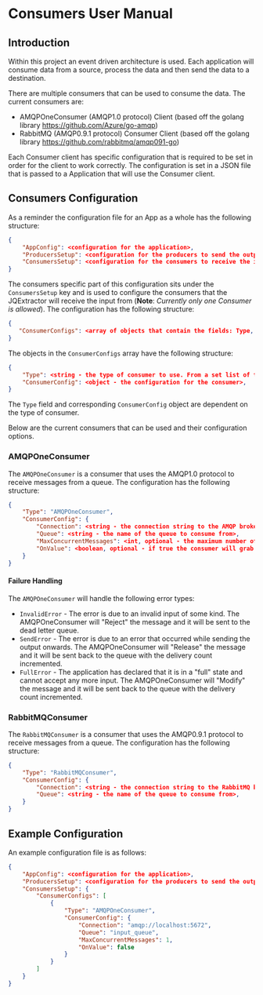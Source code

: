 # Consumers User Manual
## Introduction
Within this project an event driven architecture is used. Each application will consume data from a source, process the data and then send the data to a destination.

There are multiple consumers that can be used to consume the data. The current consumers are:

- AMQPOneConsumer (AMQP1.0 protocol) Client (based off the golang library https://github.com/Azure/go-amqp)
- RabbitMQ (AMQP0.9.1 protocol) Consumer Client (based off the golang library https://github.com/rabbitmq/amqp091-go)

Each Consumer client has specific configuration that is required to be set in order for the client to work correctly. The configuration is set in a JSON file that is passed to a Application that will use the Consumer client.

## Consumers Configuration
As a reminder the configuration file for an App as a whole has the following structure:

```json
{
    "AppConfig": <configuration for the application>,
    "ProducersSetup": <configuration for the producers to send the output to>,
    "ConsumersSetup": <configuration for the consumers to receive the input from - currently only works for a single consumer>
}
```
The consumers specific part of this configuration sits under the `ConsumersSetup` key and is used to configure the consumers that the JQExtractor will receive the input from (**Note**: *Currently only one Consumer is allowed*). The configuration has the following structure:
```json
{
   "ConsumerConfigs": <array of objects that contain the fields: Type, ConsumerConfig>,
}
```
The objects in the `ConsumerConfigs` array have the following structure:
```json
{
    "Type": <string - the type of consumer to use. From a set list of types>,
    "ConsumerConfig": <object - the configuration for the consumer>,
}
```
The `Type` field and corresponding `ConsumerConfig` object are dependent on the type of consumer.

Below are the current consumers that can be used and their configuration options.

### AMQPOneConsumer
The `AMQPOneConsumer` is a consumer that uses the AMQP1.0 protocol to receive messages from a queue. The configuration has the following structure:
```json
{
    "Type": "AMQPOneConsumer",
    "ConsumerConfig": {
        "Connection": <string - the connection string to the AMQP broker>,
        "Queue": <string - the name of the queue to consume from>,
        "MaxConcurrentMessages": <int, optional - the maximum number of messages to process concurrently, default is 1>,
        "OnValue": <boolean, optional - if true the consumer will grab data from AMQP1.0 packet "Value" field, if false the consumer will grab data from AMQP1.0 packet "Data" field, default is false>,
    }
}
```
#### Failure Handling
The `AMQPOneConsumer` will handle the following error types:

- `InvalidError` - The error is due to an invalid input of some kind. The AMQPOneConsumer will "Reject" the message and it will be sent to the dead letter queue.
- `SendError` - The error is due to an error that occurred while sending the output onwards. The AMQPOneConsumer will "Release" the message and it will be sent back to the queue with the delivery count incremented.
- `FullError` - The application has declared that it is in a "full" state and cannot accept any more input. The AMQPOneConsumer will "Modify" the message and it will be sent back to the queue with the delivery count incremented.

### RabbitMQConsumer
The `RabbitMQConsumer` is a consumer that uses the AMQP0.9.1 protocol to receive messages from a queue. The configuration has the following structure:
```json
{
    "Type": "RabbitMQConsumer",
    "ConsumerConfig": {
        "Connection": <string - the connection string to the RabbitMQ broker>,
        "Queue": <string - the name of the queue to consume from>,
    }
}
```

## Example Configuration

An example configuration file is as follows:
```json
{
    "AppConfig": <configuration for the application>,
    "ProducersSetup": <configuration for the producers to send the output to>,
    "ConsumersSetup": {
        "ConsumerConfigs": [
            {
                "Type": "AMQPOneConsumer",
                "ConsumerConfig": {
                    "Connection": "amqp://localhost:5672",
                    "Queue": "input_queue",
                    "MaxConcurrentMessages": 1,
                    "OnValue": false
                }
            }
        ]
    }
}
```

